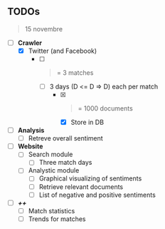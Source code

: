## TODOs
> 15 novembre

- [ ] **Crawler**
  - [x] Twitter (and Facebook)
    - [ ] >= 3 matches
      - [ ] 3 days (D <= D => D) each per match
        - [x] >= 1000 documents
          - [x] Store in DB
- [ ] **Analysis**
  - [ ] Retreve overall sentiment
- [ ] **Website**
  - [ ] Search module
    - [ ] Three match days
  - [ ] Analystic module
    - [ ] Graphical visualizing of sentiments
    - [ ] Retrieve relevant documents
    - [ ] List of negative and positive sentiments
- [ ] ___++___
  - [ ] Match statistics
  - [ ] Trends for matches
